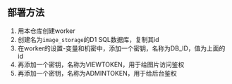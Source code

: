 ## 部署方法

1. 用本仓库创建worker
2. 创建名为`image_storage`的D1 SQL数据库，复制其id
3. 在worker的设置-变量和机密中，添加一个密钥，名称为DB_ID，值为上面的id
4. 再添加一个密钥，名称为VIEWTOKEN，用于给图片访问鉴权
5. 再添加一个密钥，名称为ADMINTOKEN，用于给后台鉴权